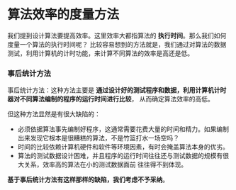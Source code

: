 算法效率的度量方法
=========================================================
我们提到设计算法要提高效率。这里效率大都指算法的 **执行时间**。那么我们如何度量一个算法的执行时间呢？
比较容易想到的方法就是，我们通过对算法的数据测试，利用计算机的计时功能，来计算不同算法的效率是高还是低。

### 事后统计方法
事后统计方法：这种方法主要是 **通过设计好的测试程序和数据，利用计算机计时器对不同算法编制的程序的运行时间进行比较**，
从而确定算法效率的高低。

但这种方法显然是有很大缺陷的：
+ 必须依据算法事先编制好程序，这通常需要花费大量的时间和精力。如果编制出来发现它根本是很糟糕的算法，不是竹篮打水一场空吗？
+ 时间的比较依赖计算机硬件和软件等环境因素，有时会掩盖算法本身的优劣。
+ 算法的测试数据设计困难，并且程序的运行时间往往还与测试数据的规模有很大关系，效率高的算法在小的测试数据面前
往往得不到体现。

**基于事后统计方法有这样那样的缺陷，我们考虑不予采纳**。
